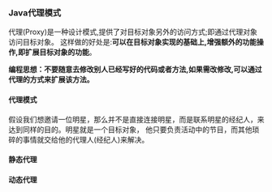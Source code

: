 ### Java代理模式   
代理(Proxy)是一种设计模式,提供了对目标对象另外的访问方式;即通过代理对象访问目标对象。
这样做的好处是:**可以在目标对象实现的基础上,增强额外的功能操作,即扩展目标对象的功能**。   

**编程思想：不要随意去修改别人已经写好的代码或者方法,如果需改修改,可以通过代理的方式来扩展该方法。**   

#### 代理模式  
假设我们想邀请一位明星，那么并不是直接连接明星，而是联系明星的经纪人，来达到同样的目的。明星就是一个目标对象，
他只要负责活动中的节目，而其他琐碎的事情就交给他的代理人(经纪人)来解决。     



#### 静态代理

#### 动态代理  